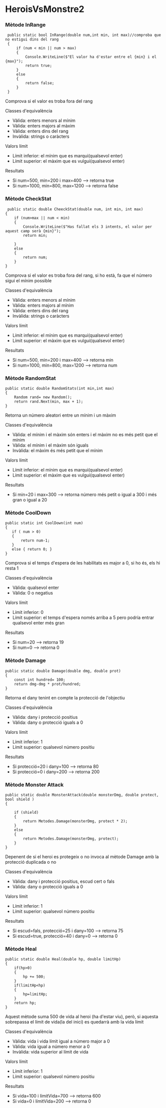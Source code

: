 # HeroisVsMonstre2
### Mètode InRange 
~~~
 public static bool InRange(double num,int min, int max)//comproba que no estigui dins del rang
 {
     if (num < min || num > max)
     {
         Console.WriteLine($"El valor ha d'estar entre el {min} i el {max}");
         return true;
     }
     else
     {
         return false;
     }
 }

~~~
Comprova si el valor es troba fora del rang


Classes d'equivalència
* Vàlida: enters menors al mínim
* Vàlida: enters majors al màxim
* Vàlida: enters dins del rang
* Invàlida: strings o caràcters

Valors límit
* Límit inferior: el mínim que es marqui(qualsevol enter)
* Límit superior: el màxim que es vulgui(qualsevol enter)

Resultats
* Si num=500, min=200 i max=400 --> retorna true
* Si num=1000, min=800, max=1200 --> retorna false

### Mètode CheckStat
~~~
 public static double CheeckStat(double num, int min, int max)
{
    if (num>max || num < min)
    {
        Console.WriteLine($"Has fallat els 3 intents, el valor per aquest camp serà {min}");
        return min;

    }
    else
    {
        return num;
    }
}

~~~
Comprova si el valor es troba fora del rang, si ho està, fa que el número sigui el mínim possible


Classes d'equivalència
* Vàlida: enters menors al mínim
* Vàlida: enters majors al mínim
* Vàlida: enters dins del rang
* Invàlida: strings o caràcters
  
Valors límit
* Límit inferior: el mínim que es marqui(qualsevol enter)
* Límit superior: el màxim que es vulgui(qualsevol enter)

Resultats
* Si num=500, min=200 i max=400 --> retorna min
* Si num=1000, min=800, max=1200 --> retorna num

### Mètode RandomStat
~~~
public static double RandomStats(int min,int max)
{
    Random rand= new Random();
    return rand.Next(min, max + 1);
}

~~~
Retorna un número aleatori entre un mínim i un màxim


Classes d'equivalència
* Vàlida: el mínim i el màxim són enters i el màxim no es més petit que el mínim
* Vàlida: el mínim i el màxim són iguals
* Invàlida: el màxim és més petit que el mínim
  
Valors límit
* Límit inferior: el mínim que es marqui(qualsevol enter)
* Límit superior: el màxim que es vulgui(qualsevol enter)

Resultats
* Si min=20 i max=300 --> retorna número més petit o igual a 300 i més gran o igual a 20

### Mètode CoolDown
~~~
public static int CoolDown(int num)
{
   if ( num > 0)
   {
       return num-1;
   }
   else { return 0; }
}

~~~
Comprova si el temps d'espera de les habilitats es major a 0, si ho és, els hi resta 1


Classes d'equivalència
* Vàlida: qualsevol enter
* Vàlida: 0 o negatius
  
Valors límit
* Límit inferior: 0
* Límit superior: el temps d'espera només arriba a 5 pero podría entrar qualsevol enter més gran

Resultats
* Si num=20 --> retorna 19
* Si num=0 --> retorna 0

### Mètode Damage
~~~
public static double Damage(double dmg, double prot)
{
    const int hundred= 100;
    return dmg-dmg * prot/hundred;
}

~~~
Retorna el dany tenint en compte la protecció de l'objectiu


Classes d'equivalència
* Vàlida: dany i protecció positius
* Vàlida: dany o protecció iguals a 0 
  
Valors límit
* Límit inferior: 1
* Límit superior: qualsevol número positiu

Resultats
* Si protecció=20 i dany=100 --> retorna 80
* Si protecció=0 i dany=200 --> retorna 200

### Mètode Monster Attack
~~~
public static double MonsterAttack(double monsterDmg, double protect, bool shield )
{

    if (shield)
    {          
        return Metodes.Damage(monsterDmg, protect * 2);
    }
    else
    {
        return Metodes.Damage(monsterDmg, protect);
    }
}

~~~
Depenent de si el heroi es protegeix o no invoca al mètode Damage amb la protecció duplicada o no


Classes d'equivalència
* Vàlida: dany i protecció positius, escud cert o fals
* Vàlida: dany o protecció iguals a 0 
  
Valors límit
* Límit inferior: 1
* Límit superior: qualsevol número positiu

Resultats
* Si escud=fals, protecció=25 i dany=100 --> retorna 75
* Si escud=true, protecció=40 i dany=0 --> retorna 0

### Mètode Heal
~~~
public static double Heal(double hp, double limitHp)
{
    if(hp>0)
    {
        hp += 500;
    }
    if(limitHp<hp)
    {
        hp=limitHp;
    }
    return hp;
}

~~~
Aquest mètode suma 500 de vida al heroi (ha d'estar viu), però, si aquesta sobrepassa el límit de vida(la del inici) es quedarrà amb la vida límit


Classes d'equivalència
* Vàlida: vida i vida límit igual a número major a 0
* Vàlida: vida igual a número menor a 0
* Invàlida: vida superior al límit de vida
  
Valors límit
* Límit inferior: 1
* Límit superior: qualsevol número positiu

Resultats
* Si vida=100 i límitVida=700 --> retorna 600
* Si vida=0 i límitVida=200 --> retorna 0

